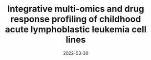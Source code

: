---
link:  https://doi.org/10.1038/s41467-022-29224-5
journal: Nature Communications
title: "Integrative multi-omics and drug response profiling of childhood acute lymphoblastic leukemia cell lines"
date: 2022-03-30
authors: Leo, I.R., Aswad, L., Stahl, M., Kunold, E., Post, F., Erkers, T., Struyf, N., Mermelekas, G., Joshi, R.N., Gracia-Villacampa, E., Östling, P., Kallioniemi, O.P., Tamm, K.P., Siavelis, I., Lehtiö, J., Vesterlund, M., Jafari, R.
---